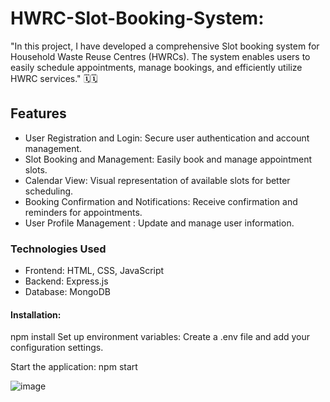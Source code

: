 # HWRC-Slot-Booking-System:
 
"In this project, I have developed a comprehensive Slot booking system for Household Waste Reuse Centres (HWRCs). The system enables users to easily schedule appointments, manage bookings, and efficiently utilize HWRC services." 🗓️🗓️

## Features
- User Registration and Login:  Secure user authentication and account management.
- Slot Booking and Management: Easily book and manage appointment slots.
- Calendar View: Visual representation of available slots for better scheduling.
- Booking Confirmation and Notifications: Receive confirmation and reminders for appointments.
- User Profile Management : Update and manage user information.

### Technologies Used
- Frontend: HTML, CSS, JavaScript
- Backend: Express.js
- Database: MongoDB


#### Installation:
npm install
Set up environment variables: Create a .env file and add your configuration settings.

Start the application:
npm start



![image](https://github.com/user-attachments/assets/dd8a9873-0c50-4d2d-8a6b-d851117636db)






